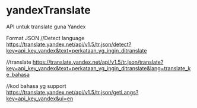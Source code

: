 # yandexTranslate
API untuk translate guna Yandex

Format JSON
//Detect language
https://translate.yandex.net/api/v1.5/tr.json/detect?key=api_key_yandex&text=perkataan_yg_ingin_ditranslate

//translate
https://translate.yandex.net/api/v1.5/tr.json/translate?key=api_key_yandex&text=perkataan_yg_ingin_ditranslate&lang=translate_ke_bahasa

//kod bahasa yg support
https://translate.yandex.net/api/v1.5/tr.json/getLangs?key=api_key_yandex&ui=en
